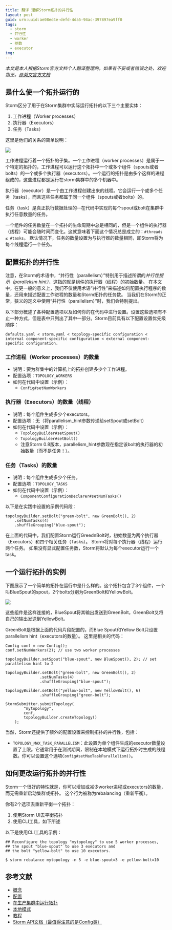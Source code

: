 ```yaml
---
title: 翻译 理解Storm拓扑的并行性
layout: post
guid: urn:uuid:ae08ed4e-defd-4da5-94ac-397897ea9ff0
tags:
  - storm
  - 并行性
  - worker
  - 参数
  - executor
img: 
---
```



*本文是本人根据Storm官方文档个人翻译整理的，如果有不妥或者错误之处，欢迎指正。[原英文官方文档](http://storm.apache.org/releases/0.9.6/Understanding-the-parallelism-of-a-Storm-topology.html)*

## 是什么使一个拓扑运行的

Storm区分了用于在Storm集群中实际运行拓扑的以下三个主要实体：

1. 工作进程（Worker processes）
2. 执行器（Executors）
3. 任务（Tasks）

这里是他们的关系的简单说明：

![](https://blog-1253353025.cos.ap-chengdu.myqcloud.com/20170126/2017012601.png)

工作进程运行着一个拓扑的子集。一个工作进程（worker processes）是属于一个特定的拓扑的，工作进程可以运行这个拓扑中一个或多个组件（spouts或者bolts）的一个或多个执行器（executors）。一个运行的拓扑是由多个这样的进程组成的，这些进程都是运行在storm集群中的多个机器中。

执行器（executor）是一个由工作进程创建出来的线程。它会运行一个或多个任务（tasks），而且这些任务都属于同一个组件（spouts或者bolts）的。 

任务（task）是真正执行数据处理的--在代码中实现的每个spout或bolt在集群中执行任意数量的任务。

一个组件的任务数量在一个拓扑的生命周期中总是相同的，但是一个组件的执行器（线程）可能会随时间而变化。这就意味着下面这个情况总是成立的：`#threads ≤ #tasks`。 默认情况下，任务的数量设置为与执行器的数量相同，即Storm将为每个线程运行一个任务。

## 配置拓扑的并行性

注意，在Storm的术语中，“并行性（parallelism）”特别用于描述所谓的*并行性提示（parallelism hint）*，这指的就是组件的执行器（线程）的初始数量。 在本文中，在更一般的意义上，我们不仅使用术语“并行性”来描述如何配置执行程序的数量，还用来描述配置工作进程的数量和Storm拓扑的任务数。 当我们在Storm的正常，狭义的定义中使用“并行性（parallelism）”时，我们会特别提出。

以下部分概述了各种配置选项以及如何你的在代码中进行设置。设置这些选项有不止一种方式，但是表中只列出了其中一部分。Storm目前具有以下配置设置优先级顺序：

    defaults.yaml < storm.yaml < topology-specific configuration < internal component-specific configuration < external component-specific configuration.

### 工作进程（Worker processes）的数量

- 说明：要为群集中的计算机上的拓扑创建多少个工作进程。
- 配置选项：`TOPOLOGY_WORKERS`
- 如何在代码中设置（示例）：
	- `Config#setNumWorkers`

### 执行器（Executors）的数量（线程）
- 说明：每个组件生成多少个executors。
- 配置选项：无（将parallelism_hint参数传递给setSpout或setBolt）
- 如何在代码中设置（示例）：
	- `TopologyBuilder#setSpout()`
	- `TopologyBuilder#setBolt()`
	- 注意Storm 0.8版本，parallelism_hint参数现在指定该bolt的执行器的初始数量（而不是任务！）。

### 任务（Tasks）的数量
- 说明：每个组件生成多少个任务。
- 配置选项：`TOPOLOGY_TASKS`
- 如何在代码中设置（示例）：
	- `ComponentConfigurationDeclarer#setNumTasks()`

以下是在实践中设置的示例代码段：

	topologyBuilder.setBolt("green-bolt", new GreenBolt(), 2)
		.setNumTasks(4)
		.shuffleGrouping("blue-spout");

在上面的代码中，我们配置Storm运行GreednBolt时，初始数量为两个执行器（Executors）和四个相关任务（Tasks）。 Storm将对每个执行器（线程）运行两个任务。 如果没有显式配置任务数，Storm将默认为每个executor运行一个task。

## 一个运行拓扑的实例

下图展示了一个简单的拓扑在运行中是什么样的。这个拓扑包含了3个组件，一个叫BlueSpout的spout，2个bolts分别为GreenBolt和YellowBolt。

![](https://blog-1253353025.cos.ap-chengdu.myqcloud.com/20170126/2017012602.png)

这些组件是这样连接的，BlueSpout将其输出发送到GreenBolt，GreenBolt又将自己的输出发送到YellowBolt。

GreenBolt是根据上面的代码片段配置的，而Blue Spout和Yellow Bolt只设置parallelism hint（executors的数量）。 这里是相关的代码：

	Config conf = new Config();
	conf.setNumWorkers(2); // use two worker processes

	topologyBuilder.setSpout("blue-spout", new BlueSpout(), 2); // set parallelism hint to 2

	topologyBuilder.setBolt("green-bolt", new GreenBolt(), 2)
	               .setNumTasks(4)
	               .shuffleGrouping("blue-spout");

	topologyBuilder.setBolt("yellow-bolt", new YellowBolt(), 6)
	               .shuffleGrouping("green-bolt");

	StormSubmitter.submitTopology(
	        "mytopology",
	        conf,
	        topologyBuilder.createTopology()
	    );


当然，Storm还提供了额外的配置设置来控制拓扑的并行性，包括：

- `TOPOLOGY_MAX_TASK_PARALLELISM`：此设置为单个组件生成的executor数量设置了上限。它通常用于在测试期间，限制在本地模式下运行拓扑时生成的线程数。你可以设置这个选项`Config#setMaxTaskParallelism()`。

## 如何更改运行拓扑的并行性

Storm一个很好的特性就是，你可以增加或减少worker进程或executors的数量，而无需重新启动集群或拓扑。 这个行为被称为rebalancing（重新平衡）。

你有2个选项去重新平衡一个拓扑：

1. 使用Storm UI去平衡拓扑
2. 使用CLI工具，如下所述

以下是使用CLI工具的示例：

	## Reconfigure the topology "mytopology" to use 5 worker processes,
	## the spout "blue-spout" to use 3 executors and
	## the bolt "yellow-bolt" to use 10 executors.

	$ storm rebalance mytopology -n 5 -e blue-spout=3 -e yellow-bolt=10

## 参考文献

- [概念](http://storm.apache.org/releases/1.0.1/Concepts.html)
- [配置](http://storm.apache.org/releases/1.0.1/Configuration.html)
- [在生产集群中运行拓扑](http://storm.apache.org/releases/1.0.1/Running-topologies-on-a-production-cluster.html)
- [本地模式](http://storm.apache.org/releases/1.0.1/Local-mode.html)
- [教程](http://storm.apache.org/releases/1.0.1/Tutorial.html)
- [Storm API文档（最值得注意的是Config类）](http://storm.apache.org/releases/1.0.1/javadocs/)


